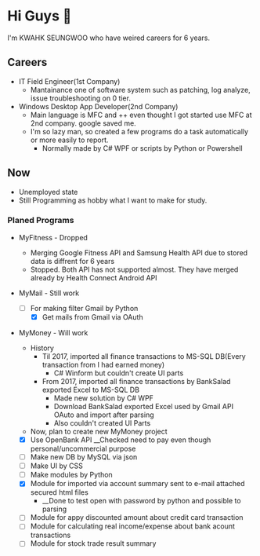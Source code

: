 # Hi Guys 👋

I'm KWAHK SEUNGWOO who have weired careers for 6 years.

## Careers
 * IT Field Engineer(1st Company)
   + Mantainance one of software system such as patching, log analyze, issue troubleshooting on 0 tier.  
 * Windows Desktop App Developer(2nd Company)  
   + Main language is MFC and ++ even thought I got started use MFC at 2nd company. google saved me.  
   + I'm so lazy man, so created a few programs do a task automatically or more easily to report.  
     - Normally made by C# WPF or scripts by Python or Powershell  

## Now
 * Unemployed state
 * Still Programming as hobby what I want to  make for study. 
 
### Planed Programs
 * MyFitness - Dropped  
   + Merging Google Fitness API and Samsung Health API due to stored data is diffrent for 6 years  
   + Stopped. Both API has not supported almost. They have merged already by Health Connect Android API  
  
 * MyMail - Still work
   - [ ] For making filter Gmail by Python
      - [x] Get mails from Gmail via OAuth
 
 * MyMoney - Will work  
   + History  
     - Til 2017, imported all finance transactions to MS-SQL DB(Every transaction from I had earned money)   
       - C# Winform but couldn't create UI parts  
     - From 2017, imported all finance transactions by BankSalad exported Excel to MS-SQL DB  
       - Made new solution by C# WPF   
       - Download BankSalad exported Excel used by Gmail API OAuto and import after parsing  
       - Also couldn't created UI Parts  
   + Now, plan to create new MyMoney project  
    - [x] Use OpenBank API __Checked need to pay even though personal/uncommercial purpose  
    - [ ] Make new DB by MySQL via json  
    - [ ] Make UI by CSS
    - [ ] Make modules by Python  
    - [x] Module for imported via account summary sent to e-mail attached secured html files  
        - __Done to test open with password by python and possible to parsing  
    - [ ] Module for appy discounted amount about credit card transaction  
    - [ ] Module for calculating real income/expense about bank acount transactions  
    -  [ ] Module for stock trade result summary 
